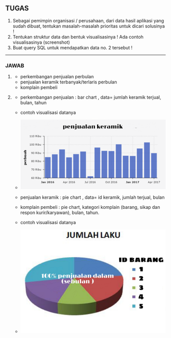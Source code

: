 ## TUGAS
1. Sebagai pemimpin organisasi / perusahaan, dari data hasil aplikasi yang sudah dibuat, tentukan masalah-masalah prioritas untuk dicari solusinya !
2. Tentukan struktur data dan bentuk visualisasinya ! Ada contoh visualisasinya (screenshot)
3. Buat query SQL untuk mendapatkan data no. 2 tersebut !

---

### JAWAB
1.  - perkembangan penjualan perbulan
    - penjualan keramik terbanyak/terlaris perbulan
    - komplain pembeli

2.  - perkembangan penjualan : bar chart , data= jumlah keramik terjual, bulan, tahun
    - contoh visualisasi datanya
    - ![Tambah Data](https://github.com/NormalikaShandi/IF214002/blob/main/pertemuan%2014/img/bar%20chart%20keramik%20terjual%20perbulan.png "Tambah Data")
    
    - penjualan keramik : pie chart , data= id keramik, jumlah terjual, bulan
    - komplain pembeli : pie chart, kategori komplain (barang, sikap dan respon kurir/karyawan), bulan, tahun.
    - contoh visualisasi datanya
    - ![Tambah Data](https://github.com/NormalikaShandi/IF214002/blob/main/pertemuan%2014/img/bar_chart_keramik_terjual_dalam_sebulan.jpg "Tambah Data")
